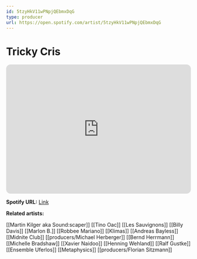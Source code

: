 ```yaml
---
id: 5tzyHkV11wPNpjQEbmxDqG
type: producer
url: https://open.spotify.com/artist/5tzyHkV11wPNpjQEbmxDqG
---
```

# Tricky Cris

<iframe style="border-radius:12px" src="https://open.spotify.com/embed/artist/5tzyHkV11wPNpjQEbmxDqG" width="100%" height="352" frameBorder="0" allowfullscreen="" allow="autoplay; clipboard-write; encrypted-media; fullscreen; picture-in-picture" loading="lazy"></iframe>

**Spotify URL:** [Link](https://open.spotify.com/artist/5tzyHkV11wPNpjQEbmxDqG)

**Related artists:**

[[Martin Kilger aka Sound:scaper]]
[[Tino Oac]]
[[Les Sauvignons]]
[[Billy Davis]]
[[Marlon B.]]
[[Robbee Mariano]]
[[Klimas]]
[[Andreas Bayless]]
[[Midnite Club]]
[[producers/Michael Herberger]]
[[Bernd Herrmann]]
[[Michelle Bradshaw]]
[[Xavier Naidoo]]
[[Henning Wehland]]
[[Ralf Gustke]]
[[Ensemble Uferlos]]
[[Metaphysics]]
[[producers/Florian Sitzmann]]
